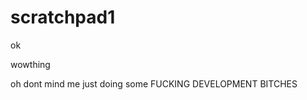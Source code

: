 scratchpad1
===========

ok

wowthing


oh dont mind me just doing some FUCKING DEVELOPMENT BITCHES

